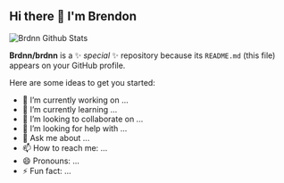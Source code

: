 ## Hi there 👋 I'm Brendon

<img alt="Brdnn Github Stats" src="https://github-readme-stats-seven-khaki-56.vercel.app/api/top-langs/?username=brdnn" />

**Brdnn/brdnn** is a ✨ _special_ ✨ repository because its `README.md` (this file) appears on your GitHub profile.

Here are some ideas to get you started:

- 🔭 I’m currently working on ...
- 🌱 I’m currently learning ...
- 👯 I’m looking to collaborate on ...
- 🤔 I’m looking for help with ...
- 💬 Ask me about ...
- 📫 How to reach me: ...
- 😄 Pronouns: ...
- ⚡ Fun fact: ...

